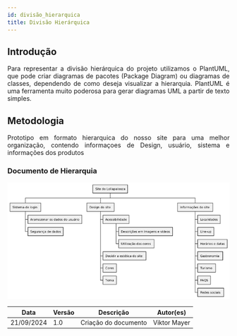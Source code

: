 ```yaml
---
id: divisão_hierarquica
title: Divisão Hierárquica 
---
```


## Introdução

<p align = "justify">
Para representar a divisão hierárquica do projeto utilizamos o PlantUML, que pode criar diagramas de pacotes (Package Diagram) ou diagramas de classes, dependendo de como deseja visualizar a hierarquia. PlantUML é uma ferramenta muito poderosa para gerar diagramas UML a partir de texto simples.
</p>

## Metodologia

<p align = "justify"> 
Prototipo em formato hierarquica do nosso site para uma melhor organização, contendo informaçoes de Design, usuário, sistema e informações dos produtos
</p>

### Documento de Hierarquia
[![AHT](../assets/AHT/AHT.png)](../assets/AHT/AHT.png)






| Data | Versão | Descrição | Autor(es) |
| -- | -- | -- | -- |
| 21/09/2024 | 1.0 | Criação do documento | Viktor Mayer |
